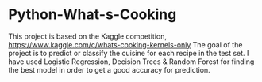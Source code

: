 # Python-What-s-Cooking

This project is based on the Kaggle competition,  https://www.kaggle.com/c/whats-cooking-kernels-only
The goal of the project is to predict or classify the cuisine for each recipe in the test set. I have used Logistic Regression, Decision Trees & Random Forest for finding the best model in order to get a good accuracy for prediction. 
